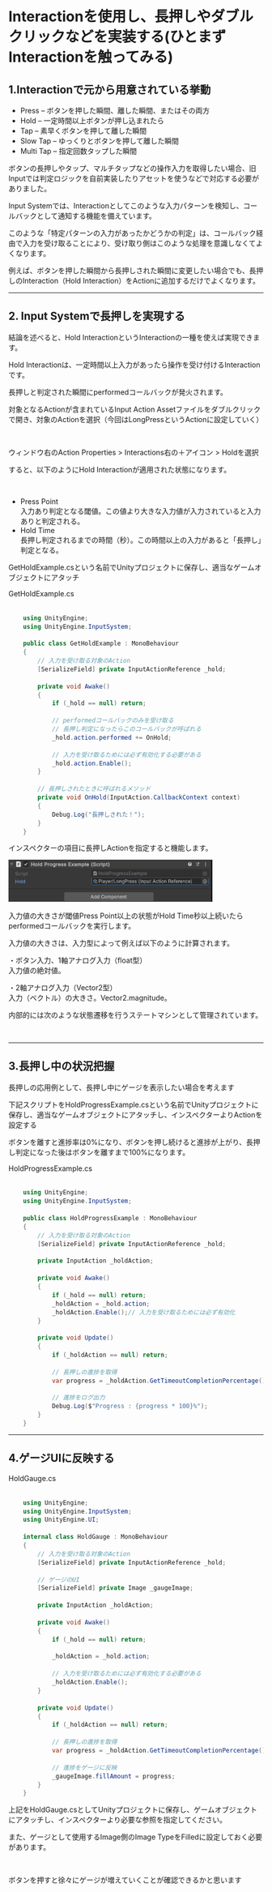 # Interactionを使用し、長押しやダブルクリックなどを実装する(ひとまずInteractionを触ってみる)

## 1.Interactionで元から用意されている挙動


+ Press     – ボタンを押した瞬間、離した瞬間、またはその両方  
+ Hold      – 一定時間以上ボタンが押し込まれたら  
+ Tap       – 素早くボタンを押して離した瞬間  
+ Slow Tap  – ゆっくりとボタンを押して離した瞬間
+ Multi Tap – 指定回数タップした瞬間



ボタンの長押しやタップ、マルチタップなどの操作入力を取得したい場合、旧Inputでは判定ロジックを自前実装したりアセットを使うなどで対応する必要がありました。

Input Systemでは、Interactionとしてこのような入力パターンを検知し、コールバックとして通知する機能を備えています。

このような「特定パターンの入力があったかどうかの判定」は、コールバック経由で入力を受け取ることにより、受け取り側はこのような処理を意識しなくてよくなります。

例えば、ボタンを押した瞬間から長押しされた瞬間に変更したい場合でも、長押しのInteraction（Hold Interaction）をActionに追加するだけでよくなります。



---
## 2. Input Systemで長押しを実現する

結論を述べると、Hold InteractionというInteractionの一種を使えば実現できます。


Hold Interactionは、一定時間以上入力があったら操作を受け付けるInteractionです。


長押しと判定された瞬間にperformedコールバックが発火されます。


対象となるActionが含まれているInput Action Assetファイルをダブルクリックで開き、対象のActionを選択（今回はLongPressというActionに設定していく）

<img src="images/7/7_0/unity-input-system-hold-1.png" width="80%" alt="" title="">


ウィンドウ右のAction Properties > Interactions右の＋アイコン > Holdを選択



すると、以下のようにHold Interactionが適用された状態になります。  

<img src="images/7/7_0/unity-input-system-hold-2.png.avif" width="70%" alt="" title="">


+ Press Point  
入力あり判定となる閾値。この値より大きな入力値が入力されていると入力ありと判定される。  
+ Hold Time  
長押し判定されるまでの時間（秒）。この時間以上の入力があると「長押し」判定となる。


GetHoldExample.csという名前でUnityプロジェクトに保存し、適当なゲームオブジェクトにアタッチ

GetHoldExample.cs
```cs

    using UnityEngine;
    using UnityEngine.InputSystem;

    public class GetHoldExample : MonoBehaviour
    {
        // 入力を受け取る対象のAction
        [SerializeField] private InputActionReference _hold;

        private void Awake()
        {
            if (_hold == null) return;
            
            // performedコールバックのみを受け取る
            // 長押し判定になったらこのコールバックが呼ばれる
            _hold.action.performed += OnHold;
            
            // 入力を受け取るためには必ず有効化する必要がある
            _hold.action.Enable();
        }

        // 長押しされたときに呼ばれるメソッド
        private void OnHold(InputAction.CallbackContext context)
        {
            Debug.Log("長押しされた！");
        }
    }

```

インスペクターの項目に長押しActionを指定すると機能します。

<img src="images/7/7_0/unity-input-system-hold-2_2.png" width="80%" alt="" title="">


入力値の大きさが閾値Press Point以上の状態がHold Time秒以上続いたらperformedコールバックを実行します。



入力値の大きさは、入力型によって例えば以下のように計算されます。

・ボタン入力、1軸アナログ入力（float型）  
入力値の絶対値。

・2軸アナログ入力（Vector2型）   
入力（ベクトル）の大きさ。Vector2.magnitude。


内部的には次のような状態遷移を行うステートマシンとして管理されています。

<img src="images/7/7_0/unity-input-system-hold-3.png.avif" width="80%" alt="" title="">








---
## 3.長押し中の状況把握

長押しの応用例として、長押し中にゲージを表示したい場合を考えます

下記スクリプトをHoldProgressExample.csという名前でUnityプロジェクトに保存し、適当なゲームオブジェクトにアタッチし、インスペクターよりActionを設定する


ボタンを離すと進捗率は0%になり、ボタンを押し続けると進捗が上がり、長押し判定になった後はボタンを離すまで100%になります。

HoldProgressExample.cs
```cs

    using UnityEngine;
    using UnityEngine.InputSystem;

    public class HoldProgressExample : MonoBehaviour
    {
        // 入力を受け取る対象のAction
        [SerializeField] private InputActionReference _hold;

        private InputAction _holdAction;
        
        private void Awake()
        {
            if (_hold == null) return;
            _holdAction = _hold.action;      
            _holdAction.Enable();// 入力を受け取るためには必ず有効化
        }

        private void Update()
        {
            if (_holdAction == null) return;
            
            // 長押しの進捗を取得
            var progress = _holdAction.GetTimeoutCompletionPercentage();

            // 進捗をログ出力
            Debug.Log($"Progress : {progress * 100}%");
        }
    }


```






---
## 4.ゲージUIに反映する

HoldGauge.cs
```cs

    using UnityEngine;
    using UnityEngine.InputSystem;
    using UnityEngine.UI;

    internal class HoldGauge : MonoBehaviour
    {
        // 入力を受け取る対象のAction
        [SerializeField] private InputActionReference _hold;
        
        // ゲージのUI
        [SerializeField] private Image _gaugeImage;

        private InputAction _holdAction;
        
        private void Awake()
        {
            if (_hold == null) return;

            _holdAction = _hold.action;
            
            // 入力を受け取るためには必ず有効化する必要がある
            _holdAction.Enable();
        }

        private void Update()
        {
            if (_holdAction == null) return;
            
            // 長押しの進捗を取得
            var progress = _holdAction.GetTimeoutCompletionPercentage();

            // 進捗をゲージに反映
            _gaugeImage.fillAmount = progress;
        }
    }

```

上記をHoldGauge.csとしてUnityプロジェクトに保存し、ゲームオブジェクトにアタッチし、インスペクターより必要な参照を指定してください。

また、ゲージとして使用するImage側のImage TypeをFilledに設定しておく必要があります。

<img src="images/7/7_0/unity-input-system-hold-4.png.avif" width="80%" alt="" title="">




ボタンを押すと徐々にゲージが増えていくことが確認できるかと思います

